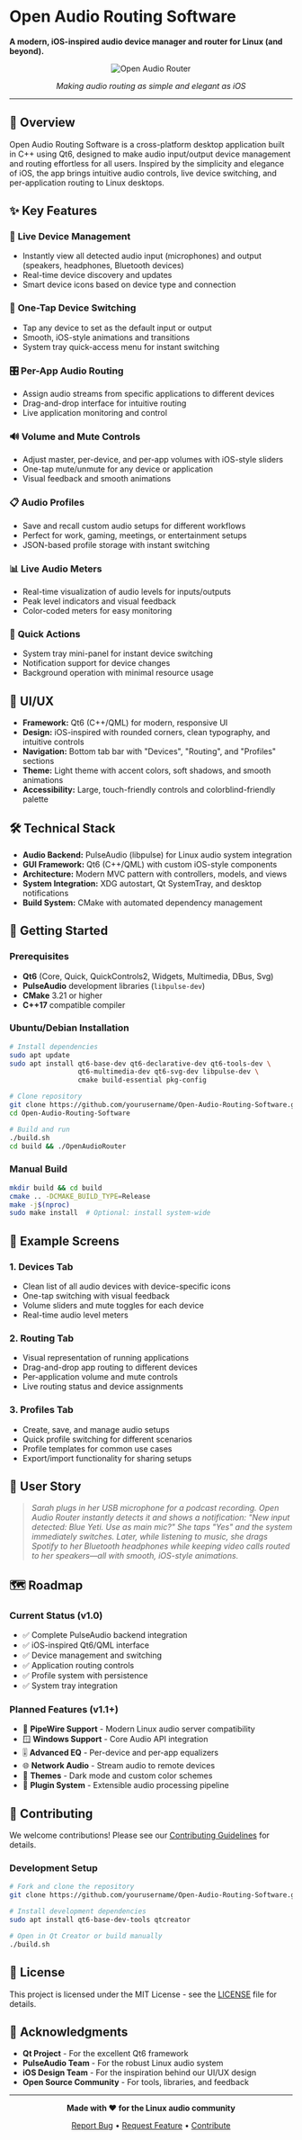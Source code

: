 # Open Audio Routing Software

**A modern, iOS-inspired audio device manager and router for Linux (and beyond).**

<div align="center">

![Open Audio Router](resources/app-icon.svg)

*Making audio routing as simple and elegant as iOS*

</div>

---

## 🎯 Overview

Open Audio Routing Software is a cross-platform desktop application built in C++ using Qt6, designed to make audio input/output device management and routing effortless for all users. Inspired by the simplicity and elegance of iOS, the app brings intuitive audio controls, live device switching, and per-application routing to Linux desktops.

## ✨ Key Features

### 🎵 **Live Device Management**
- Instantly view all detected audio input (microphones) and output (speakers, headphones, Bluetooth devices)
- Real-time device discovery and updates
- Smart device icons based on device type and connection

### 🔄 **One-Tap Device Switching**
- Tap any device to set as the default input or output
- Smooth, iOS-style animations and transitions
- System tray quick-access menu for instant switching

### 🎛️ **Per-App Audio Routing**
- Assign audio streams from specific applications to different devices
- Drag-and-drop interface for intuitive routing
- Live application monitoring and control

### 🔊 **Volume and Mute Controls**
- Adjust master, per-device, and per-app volumes with iOS-style sliders
- One-tap mute/unmute for any device or application
- Visual feedback and smooth animations

### 📋 **Audio Profiles**
- Save and recall custom audio setups for different workflows
- Perfect for work, gaming, meetings, or entertainment setups
- JSON-based profile storage with instant switching

### 📊 **Live Audio Meters**
- Real-time visualization of audio levels for inputs/outputs
- Peak level indicators and visual feedback
- Color-coded meters for easy monitoring

### 🚀 **Quick Actions**
- System tray mini-panel for instant device switching
- Notification support for device changes
- Background operation with minimal resource usage

## 🎨 UI/UX

- **Framework:** Qt6 (C++/QML) for modern, responsive UI
- **Design:** iOS-inspired with rounded corners, clean typography, and intuitive controls
- **Navigation:** Bottom tab bar with "Devices", "Routing", and "Profiles" sections
- **Theme:** Light theme with accent colors, soft shadows, and smooth animations
- **Accessibility:** Large, touch-friendly controls and colorblind-friendly palette

## 🛠️ Technical Stack

- **Audio Backend:** PulseAudio (libpulse) for Linux audio system integration
- **GUI Framework:** Qt6 (C++/QML) with custom iOS-style components
- **Architecture:** Modern MVC pattern with controllers, models, and views
- **System Integration:** XDG autostart, Qt SystemTray, and desktop notifications
- **Build System:** CMake with automated dependency management

## 🚀 Getting Started

### Prerequisites

- **Qt6** (Core, Quick, QuickControls2, Widgets, Multimedia, DBus, Svg)
- **PulseAudio** development libraries (`libpulse-dev`)
- **CMake** 3.21 or higher
- **C++17** compatible compiler

### Ubuntu/Debian Installation

```bash
# Install dependencies
sudo apt update
sudo apt install qt6-base-dev qt6-declarative-dev qt6-tools-dev \
                 qt6-multimedia-dev qt6-svg-dev libpulse-dev \
                 cmake build-essential pkg-config

# Clone repository
git clone https://github.com/yourusername/Open-Audio-Routing-Software.git
cd Open-Audio-Routing-Software

# Build and run
./build.sh
cd build && ./OpenAudioRouter
```

### Manual Build

```bash
mkdir build && cd build
cmake .. -DCMAKE_BUILD_TYPE=Release
make -j$(nproc)
sudo make install  # Optional: install system-wide
```

## 📱 Example Screens

### 1. **Devices Tab**
- Clean list of all audio devices with device-specific icons
- One-tap switching with visual feedback
- Volume sliders and mute toggles for each device
- Real-time audio level meters

### 2. **Routing Tab**
- Visual representation of running applications
- Drag-and-drop app routing to different devices
- Per-application volume and mute controls
- Live routing status and device assignments

### 3. **Profiles Tab**
- Create, save, and manage audio setups
- Quick profile switching for different scenarios
- Profile templates for common use cases
- Export/import functionality for sharing setups

## 👥 User Story

> *Sarah plugs in her USB microphone for a podcast recording. Open Audio Router instantly detects it and shows a notification: "New input detected: Blue Yeti. Use as main mic?" She taps "Yes" and the system immediately switches. Later, while listening to music, she drags Spotify to her Bluetooth headphones while keeping video calls routed to her speakers—all with smooth, iOS-style animations.*

## 🗺️ Roadmap

### Current Status (v1.0)
- ✅ Complete PulseAudio backend integration
- ✅ iOS-inspired Qt6/QML interface
- ✅ Device management and switching
- ✅ Application routing controls
- ✅ Profile system with persistence
- ✅ System tray integration

### Planned Features (v1.1+)
- 🔄 **PipeWire Support** - Modern Linux audio server compatibility
- 🪟 **Windows Support** - Core Audio API integration
- 🎚️ **Advanced EQ** - Per-device and per-app equalizers
- 🌐 **Network Audio** - Stream audio to remote devices
- 🎨 **Themes** - Dark mode and custom color schemes
- 🔌 **Plugin System** - Extensible audio processing pipeline

## 🤝 Contributing

We welcome contributions! Please see our [Contributing Guidelines](CONTRIBUTING.md) for details.

### Development Setup

```bash
# Fork and clone the repository
git clone https://github.com/yourusername/Open-Audio-Routing-Software.git

# Install development dependencies
sudo apt install qt6-base-dev-tools qtcreator

# Open in Qt Creator or build manually
./build.sh
```

## 📄 License

This project is licensed under the MIT License - see the [LICENSE](LICENSE) file for details.

## 🙏 Acknowledgments

- **Qt Project** - For the excellent Qt6 framework
- **PulseAudio Team** - For the robust Linux audio system
- **iOS Design Team** - For the inspiration behind our UI/UX design
- **Open Source Community** - For tools, libraries, and feedback

---

<div align="center">

**Made with ❤️ for the Linux audio community**

[Report Bug](https://github.com/yourusername/Open-Audio-Routing-Software/issues) • [Request Feature](https://github.com/yourusername/Open-Audio-Routing-Software/issues) • [Contribute](CONTRIBUTING.md)

</div>
